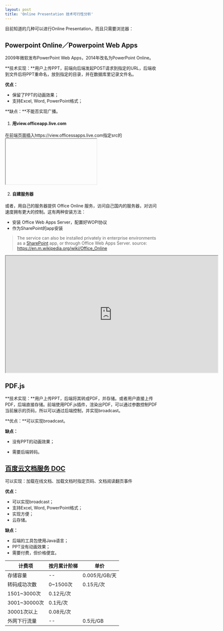 ```yaml
---
layout: post
title: 'Online Presentation 技术可行性分析'
---
```


目前知道的几种可以进行Online Presentation，而且只需要浏览器：

## Powerpoint Online／Powerpoint Web Apps

2009年微软发布PowerPoint Web Apps，2014年改名为PowerPoint Online。

**技术实现：**用户上传PPT，前端向后端发起POST请求到指定的URL，后端收到文件后将PPT重命名，放到指定的目录，并在数据库里记录文件名。

**优点：**

- 保留了PPT的动画效果；
- 支持Excel, Word, PowerPoint格式；

**缺点：**不能否实现广播。

1. #### 用view.officeapp.live.com

在前端页面插入https://view.officessapps.live.com指定src的<iframe>，src的src参数为文件路径，这样即可在浏览器上观看并控制PPT。但是需要访问微软的服务器，访问速度很慢。

<iframe src='https://view.officeapps.live.com/op/embed.aspx?src=http%3A%2F%2Fvideo%2Ech9%2Ems%3A80%2Fbuild%2F2011%2Fslides%2FTOOL%2D532T%5FSutter%2Epptx&wdAr=1.7777777777777777' width='610px' height='367px' frameborder='0'>这是嵌入 <a target='_blank' href='https://office.com'>Microsoft Office</a> 演示文稿，由 <a target='_blank' href='https://office.com/webapps'>Office Online</a> 支持。</iframe>

2. #### 自建服务器

或者，用自己的服务器提供 Office Online 服务，访问自己国内的服务器，对访问速度拥有更大的控制。这有两种安装方法：

- 安装 Office Web Apps Server，配置好WOPI协议
- 作为SharePoint的app安装

> The service can also be installed privately in enterprise environments as a [SharePoint](https://en.m.wikipedia.org/wiki/SharePoint) app, or through Office Web Apps Server.
> source: https://en.m.wikipedia.org/wiki/Office_Online

<iframe width="700px" height="385px" src="http://ppt.dongboke.com/p/PowerPointFrame.aspx?WOPISrc=http%3a%2f%2f192.168.164.1%3a888%2fwopi%2ffiles%2f1333197136400998400-1333535900816105472-1.ppt%3fa%3d1&amp;PowerPointView=SlideShowView"></iframe>

## PDF.js

**技术实现：**用户上传PPT，后端将其转成PDF，并存储。或者用户直接上传PDF，后端直接存储。前端使用PDF.js插件，渲染出PDF，可以通过参数控制PDF当前展示的页码，所以可以通过后端控制，并实现broadcast。

**优点：**可以实现broadcast。

**缺点：**

- 没有PPT的动画效果；

- 需要后端转码。

## [百度云文档服务 DOC](https://cloud.baidu.com/product/doc.html)

可以实现：加载在线文档、加载文档时指定页码、文档阅读翻页事件

**优点：**

- 可以实现broadcast；
- 支持Excel, Word, PowerPoint格式；
- 实现方便；
- 云存储。

**缺点：**

- 后端的工具包使用Java语言；
- PPT没有动画效果；
- 需要付费，但价格便宜。

| 计费项         | 按月累计阶梯  | 单价          |
| ----------- | ------- | ----------- |
| 存储容量        | --      | 0.005元/GB/天 |
| 转码成功次数      | 0~1500次 | 0.15元/次     |
| 1501~3000次  | 0.12元/次 |             |
| 3001~30000次 | 0.1元/次  |             |
| 30001次以上    | 0.08元/次 |             |
| 外网下行流量      | --      | 0.5元/GB     |

